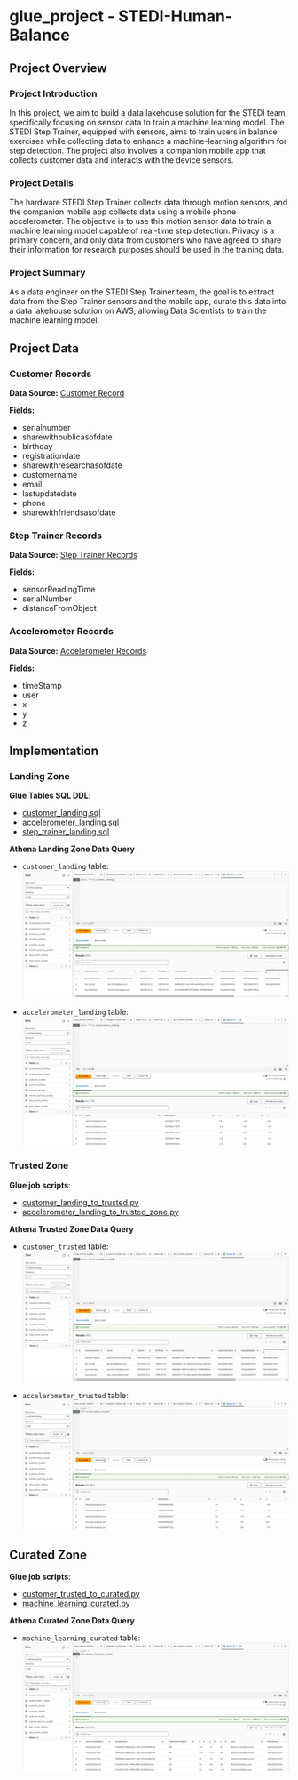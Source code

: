 # glue_project - STEDI-Human-Balance

## Project Overview

### Project Introduction

In this project, we aim to build a data lakehouse solution for the STEDI team, specifically focusing on sensor data to train a machine learning model. The STEDI Step Trainer, equipped with sensors, aims to train users in balance exercises while collecting data to enhance a machine-learning algorithm for step detection. The project also involves a companion mobile app that collects customer data and interacts with the device sensors.

### Project Details

The hardware STEDI Step Trainer collects data through motion sensors, and the companion mobile app collects data using a mobile phone accelerometer. The objective is to use this motion sensor data to train a machine learning model capable of real-time step detection. Privacy is a primary concern, and only data from customers who have agreed to share their information for research purposes should be used in the training data.

### Project Summary

As a data engineer on the STEDI Step Trainer team, the goal is to extract data from the Step Trainer sensors and the mobile app, curate this data into a data lakehouse solution on AWS, allowing Data Scientists to train the machine learning model.

## Project Data

### Customer Records

**Data Source:** [Customer Record](https://github.com/HiteshBhagwani/glue_project/tree/d4eee3c9d953a28a8151743e2f06291f04e7b3b4/Data/customer/landing)

**Fields:**

-   serialnumber
-   sharewithpublicasofdate
-   birthday
-   registrationdate
-   sharewithresearchasofdate
-   customername
-   email
-   lastupdatedate
-   phone
-   sharewithfriendsasofdate

### Step Trainer Records

**Data Source:** [Step Trainer Records](https://github.com/HiteshBhagwani/glue_project/tree/d4eee3c9d953a28a8151743e2f06291f04e7b3b4/Data/step_trainer/landing)

**Fields:**

-   sensorReadingTime
-   serialNumber
-   distanceFromObject

### Accelerometer Records

**Data Source:** [Accelerometer Records](https://github.com/HiteshBhagwani/glue_project/tree/d4eee3c9d953a28a8151743e2f06291f04e7b3b4/Data/accelerometer/landing)

**Fields:**

-   timeStamp
-   user
-   x
-   y
-   z

## Implementation

### Landing Zone

**Glue Tables SQL DDL**:

 -   [customer_landing.sql](https://github.com/HiteshBhagwani/glue_project/blob/62755171f1b3cf197d088642f0fa9203e74e86f2/scripts/customer_landing.sql)
 -   [accelerometer_landing.sql](https://github.com/HiteshBhagwani/glue_project/blob/62755171f1b3cf197d088642f0fa9203e74e86f2/scripts/accelerometer_landing.sql)
 -  [step_trainer_landing.sql](https://github.com/HiteshBhagwani/glue_project/blob/62755171f1b3cf197d088642f0fa9203e74e86f2/scripts/step_trainer_landing.sql)

**Athena Landing Zone Data Query**

 - `customer_landing` table:
![customer_landing](https://github.com/HiteshBhagwani/glue_project/blob/d4eee3c9d953a28a8151743e2f06291f04e7b3b4/images/customer_landing.jpg)

 - `accelerometer_landing` table:
![accelerometer_landing](https://github.com/HiteshBhagwani/glue_project/blob/d4eee3c9d953a28a8151743e2f06291f04e7b3b4/images/accelerometer_landing.jpg)

### Trusted Zone

**Glue job scripts**:

-   [customer_landing_to_trusted.py](https://github.com/HiteshBhagwani/glue_project/blob/d4eee3c9d953a28a8151743e2f06291f04e7b3b4/scripts/customer_landing_to_trusted.py)
-   [accelerometer_landing_to_trusted_zone.py](https://github.com/HiteshBhagwani/glue_project/blob/d4eee3c9d953a28a8151743e2f06291f04e7b3b4/scripts/accelerometer_landing_to_trusted.py)

**Athena Trusted Zone Data Query**
 - `customer_trusted` table:
![customer_trusted](https://github.com/HiteshBhagwani/glue_project/blob/d4eee3c9d953a28a8151743e2f06291f04e7b3b4/images/customer_trusted.jpg)

 - `accelerometer_trusted` table:
![accelerometer_trusted](https://github.com/HiteshBhagwani/glue_project/blob/d4eee3c9d953a28a8151743e2f06291f04e7b3b4/images/accelerometer_trusted.jpg)

## Curated Zone

**Glue job scripts**:
- [customer_trusted_to_curated.py](https://github.com/HiteshBhagwani/glue_project/blob/d4eee3c9d953a28a8151743e2f06291f04e7b3b4/scripts/customer_trusted_to_curated.py)
- [machine_learning_curated.py](https://github.com/HiteshBhagwani/glue_project/blob/d4eee3c9d953a28a8151743e2f06291f04e7b3b4/scripts/machine_learning_curated.py)

**Athena Curated Zone Data Query**
- `machine_learning_curated` table:
![machine_learning_curated](https://github.com/HiteshBhagwani/glue_project/blob/d4eee3c9d953a28a8151743e2f06291f04e7b3b4/images/machine_learning_curated.jpg)

